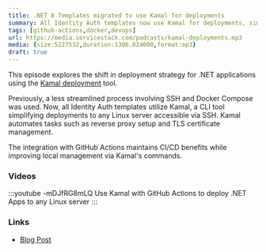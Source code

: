 ```yaml
---
title: .NET 8 Templates migrated to use Kamal for deployments
summary: All Identity Auth templates now use Kamal for deployments, simplifying the process of deploying .NET Apps to any Linux server.
tags: [github-actions,docker,devops]
url: https://media.servicestack.com/podcasts/kamal-deployments.mp3
media: {size:5227532,duration:1306.824000,format:mp3}
draft: true
---
```


This episode explores the shift in deployment strategy for .NET applications using the [Kamal deployment](https://kamal-deploy.org/) tool. 

Previously, a less streamlined process involving SSH and Docker Compose was used. Now, all Identity Auth 
templates utilize Kamal, a CLI tool simplifying deployments to any Linux server accessible via SSH. 
Kamal automates tasks such as reverse proxy setup and TLS certificate management. 

The integration with GitHub Actions maintains CI/CD benefits while improving local management via Kamal's commands. 

### Videos

:::youtube -mDJfRG8mLQ
Use Kamal with GitHub Actions to deploy .NET Apps to any Linux server
:::

### Links

- [Blog Post](/posts/kamal-deployments)
